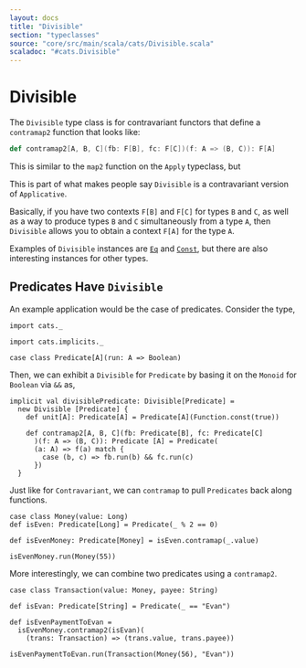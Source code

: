 ```yaml
---
layout: docs
title: "Divisible"
section: "typeclasses"
source: "core/src/main/scala/cats/Divisible.scala"
scaladoc: "#cats.Divisible"
---
```

# Divisible

The `Divisible` type class is for contravariant functors that define a
`contramap2` function that looks like:

```scala
def contramap2[A, B, C](fb: F[B], fc: F[C])(f: A => (B, C)): F[A]
```

This is similar to the `map2` function on the `Apply` typeclass, but

This is part of what makes people say `Divisible` is a
contravariant version of `Applicative`.

Basically, if you have two contexts `F[B]` and `F[C]` for types
`B` and `C`, as well as a way to produce types `B` and `C` simultaneously
from a type `A`, then `Divisible` allows you to obtain
a context `F[A]` for the type `A`.

Examples of `Divisible` instances are [`Eq`](eq.html) and [`Const`](../datatypes/const.html),
but there are also interesting instances for other types.

## Predicates Have `Divisible`

An example application would be the case of predicates. Consider the type,

```tut:book:silent
import cats._

import cats.implicits._

case class Predicate[A](run: A => Boolean)
```

Then, we can exhibit a `Divisible` for `Predicate` by basing it on the
`Monoid` for `Boolean` via `&&` as,

```tut:book:silent
implicit val divisiblePredicate: Divisible[Predicate] =
  new Divisible [Predicate] {
    def unit[A]: Predicate[A] = Predicate[A](Function.const(true))

    def contramap2[A, B, C](fb: Predicate[B], fc: Predicate[C]
      )(f: A => (B, C)): Predicate [A] = Predicate(
      (a: A) => f(a) match {
        case (b, c) => fb.run(b) && fc.run(c)
      })
  }
```

Just like for `Contravariant`, we can `contramap` to
pull `Predicates` back along functions.

```tut:book
case class Money(value: Long)
def isEven: Predicate[Long] = Predicate(_ % 2 == 0)

def isEvenMoney: Predicate[Money] = isEven.contramap(_.value)

isEvenMoney.run(Money(55))
```

More interestingly, we can combine two predicates using
a `contramap2`.

```tut:book
case class Transaction(value: Money, payee: String)

def isEvan: Predicate[String] = Predicate(_ == "Evan")

def isEvenPaymentToEvan =
  isEvenMoney.contramap2(isEvan)(
    (trans: Transaction) => (trans.value, trans.payee))

isEvenPaymentToEvan.run(Transaction(Money(56), "Evan"))
```
